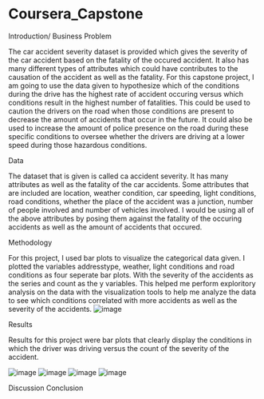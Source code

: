 # Coursera_Capstone
Introduction/ Business Problem 

  The car accident severity dataset is provided which gives the severity of the car accident based on the fatality of the occured accident. It also has many different types of attributes which could have contributes to the causation of the accident as well as the fatality. For this capstone project, I am going to use the data given to hypothesize which of the conditions during the drive has the highest rate of accident occuring versus which conditions result in the highest number of fatalities. This could be used to caution the drivers on the road when those conditions are present to decrease the amount of accidents that occur in the future. It could also be used to increase the amount of police presence on the road during these specific conditions to oversee whether the drivers are driving at a lower speed during those hazardous conditions.
  
Data

  The dataset that is given is called ca accident severity. It has many attributes as well as the fatality of the car accidents. Some attributes that are included are location, weather condition, car speeding, light conditions, road conditions, whether the place of the accident was a junction, number of people involved and number of vehicles involved. I would be using all of the above attributes by posing them against the fatality of the occuring accidents as well as the amount of accidents that occured. 
  
Methodology

  For this project, I used bar plots to visualize the categorical data given. I plotted the variables addresstype, weather, light conditions and road conditions as four seperate bar plots. With the severity of the accidents as the series and count as the y variables. This helped me perform exploritory analysis on the data with the visualization tools to help me analyze the data to see which conditions correlated with more accidents as well as the severity of the accidents. 
  ![image](https://user-images.githubusercontent.com/54012958/96351787-5c494d00-1083-11eb-8299-861f1c3a82e8.png)

  
Results

  Results for this project were bar plots that clearly display the conditions in which the driver was driving versus the count of the severity of the accident.  

![image](https://user-images.githubusercontent.com/54012958/96351059-ada30d80-107e-11eb-898c-c91ad68d801c.png)
![image](https://user-images.githubusercontent.com/54012958/96351798-80a52980-1083-11eb-8c85-b72250974302.png)
![image](https://user-images.githubusercontent.com/54012958/96351843-de397600-1083-11eb-9cac-8722117cc693.png)
![image](https://user-images.githubusercontent.com/54012958/96351852-f27d7300-1083-11eb-90e0-3b8dead301a2.png)



Discussion 
Conclusion 
